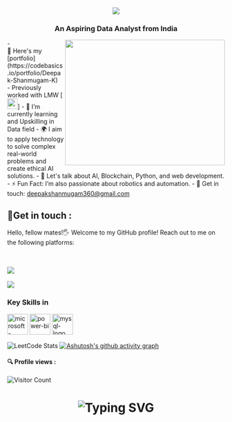 <h1 align="center">
    <img src="https://readme-typing-svg.herokuapp.com/?font=Righteous&size=35&center=true&vCenter=true&width=500&height=70&duration=4000&lines=Hi+There!+👋;+I'm+Deepak+Shanmugam!;" />
</h1>
</h1>
<h3 align="center">An Aspiring Data Analyst from India</h3>

<img align="right" width="370" height="290" src="https://media.giphy.com/media/LMcB8XospGZO8UQq87/giphy.gif">
- <br>🔭 Here's my [portfolio](https://codebasics.io/portfolio/Deepak-Shanmugam-K)<br/>
- Previously worked with LMW [<img height="24" width="24" src="https://static.zohocdn.com/catalyst-cdn/img/welcomeloader-b6a4057dc7.gif">]
- 🌱 I’m currently learning and Upskilling in Data field
- 🌍 I aim to apply technology to solve complex real-world problems and create ethical AI solutions.
- 💬 Let's talk about AI, Blockchain, Python, and web development.
- ⚡ Fun Fact: I’m also passionate about robotics and automation.
- 📩 Get in touch: 
    <a href="mailto:deepakshanmugam360@gmail.com">deepakshanmugam360@gmail.com</a>

<h2 >🔗Get in touch :</h2>         
Hello, fellow mates!🖐️ Welcome to my GitHub profile! Reach out to me on the following platforms: <br> <br>

       
<br> [<img src="https://img.shields.io/badge/LinkedIn-0077B5?style=for-the-badge&logo=linkedin&logoColor=white" />](https://www.linkedin.com/in/deepak-shanmugam-786d/) <br/>
<br> [<img src="https://img.shields.io/badge/Github-black?style=for-the-badge&logo=github&logoColor=white" />](https://github.com/DeepakShanmugam-786d) <br/>


### Key Skills in 

<img width="48" height="48" src="https://img.icons8.com/color/48/microsoft-excel-2019--v1.png" alt="microsoft-excel-2019--v1"/> <img width="48" height="48" src="https://img.icons8.com/color/48/power-bi.png" alt="power-bi"/> <img width="48" height="48" src="https://img.icons8.com/fluency/48/mysql-logo.png" alt="mysql-logo"/>


![LeetCode Stats](https://leetcard.jacoblin.cool/Deepakshanmugamk?theme=dark&font=Koh%20Santepheap&ext=heatmap)
[![Ashutosh's github activity graph](https://github-readme-activity-graph.vercel.app/graph?username=DeepakShanmugam-786d&bg_color=39d5bb&color=3b129b&line=9e4c98&point=ee1111&area=true&hide_border=true)](https://github.com/ashutosh00710/github-readme-activity-graph)

#### 🔍 Profile views :
![Visitor Count](https://profile-counter.glitch.me/{DeepakShanmugam-786d}/count.svg)

<div align="center">
    <h1>
        <img src="https://readme-typing-svg.herokuapp.com?font=Jetbrains+mono&size=27&duration=3200&color=3E92CC&center=true&vCenter=true&width=650&lines=Data+is+everything..;Code+with+passion+,+create+with+purpose.;Commit+to+your+dreams+,+push+to+GitHub.;Craft+your+dreams+with+code.;Dream+big+,+code+effeciently..." alt="Typing SVG"/>
    </h1>
</div>
